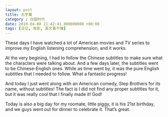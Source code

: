 ```yaml
---
layout: post 
title: 无字幕 
category : 白银时代
date: 2010-04-08 21:42:41.000000000 +08:00
tags: [日记, 电影, 英文看不懂]
---
```


These days I have watched a lot of American movies and TV series to improve my English listening comprehension, and it works. 
  
At the very begining, I had to follow the Chinese subtitles to make sure what the characters were talking about. And a few days later, the subtitles went to be Chinese-English ones. While as time went by, it was the pure English subtitles that I needed to follow. What a fantastic progress!
  
And today I just went along with an American comedy, Step Brothers for its name, without subtitles! The fact is I did not find any proper subtitles for it, but it was really cool that I finally made it! God!
  
Today is also a big day for my roomate, little piggy, it is his 21st birthday, and we guys went out for dinner to celebrate it. That’s great.

